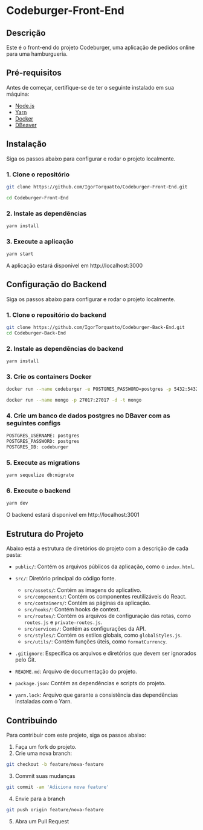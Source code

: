 # Codeburger-Front-End

## Descrição

Este é o front-end do projeto Codeburger, uma aplicação de pedidos online para uma hamburgueria.

## Pré-requisitos

Antes de começar, certifique-se de ter o seguinte instalado em sua máquina:

- [Node.js](https://nodejs.org/en/)
- [Yarn](https://classic.yarnpkg.com/en/docs/install)
- [Docker](https://www.docker.com/)
- [DBeaver](https://dbeaver.io/download/)

## Instalação

Siga os passos abaixo para configurar e rodar o projeto localmente.

### 1. Clone o repositório

```bash
git clone https://github.com/IgorTorquatto/Codeburger-Front-End.git

cd Codeburger-Front-End
```

### 2. Instale as dependências

```bash
yarn install
```

### 3. Execute a aplicação

```bash
yarn start
```
A aplicação estará disponível em http://localhost:3000

## Configuração do Backend

Siga os passos abaixo para configurar e rodar o projeto localmente.

### 1. Clone o repositório  do backend

```bash
git clone https://github.com/IgorTorquatto/Codeburger-Back-End.git
cd Codeburger-Back-End
```

### 2. Instale as dependências do backend

```bash
yarn install
```

### 3. Crie os containers Docker

```bash
docker run --name codeburger -e POSTGRES_PASSWORD=postgres -p 5432:5432 -d postgres

docker run --name mongo -p 27017:27017 -d -t mongo
```

### 4. Crie um banco de dados postgres no DBaver com as seguintes configs

```bash
POSTGRES_USERNAME: postgres
POSTGRES_PASSWORD: postgres
POSTGRES_DB: codeburger
```

### 5. Execute as migrations

```bash
yarn sequelize db:migrate
```

### 6. Execute o backend

```bash
yarn dev
```

O backend estará disponível em http://localhost:3001

## Estrutura do Projeto

Abaixo está a estrutura de diretórios do projeto com a descrição de cada pasta:

- `public/`: Contém os arquivos públicos da aplicação, como o `index.html`.
- `src/`: Diretório principal do código fonte.
  - `src/assets/`: Contém as imagens do aplicativo.
  - `src/components/`: Contém os componentes reutilizáveis do React.
  - `src/containers/`: Contém as páginas da aplicação.
  - `src/hooks/`: Contém hooks de context.
  - `src/routes/`: Contém os arquivos de configuração das rotas, como `routes.js` e `private-routes.js`.
  - `src/services/`: Contém as configurações da API.
  - `src/styles/`: Contém os estilos globais, como `globalStyles.js`.
  - `src/utils/`: Contém funções úteis, como `formatCurrency`.

- `.gitignore`: Especifica os arquivos e diretórios que devem ser ignorados pelo Git.
- `README.md`: Arquivo de documentação do projeto.
- `package.json`: Contém as dependências e scripts do projeto.
- `yarn.lock`: Arquivo que garante a consistência das dependências instaladas com o Yarn.

## Contribuindo

Para contribuir com este projeto, siga os passos abaixo:

1. Faça um fork do projeto.
2.  Crie uma nova branch:

```bash
git checkout -b feature/nova-feature
```

3. Commit suas mudanças
   
```bash
git commit -am 'Adiciona nova feature'
```

4. Envie para a branch

```bash
git push origin feature/nova-feature
```

5. Abra um Pull Request
